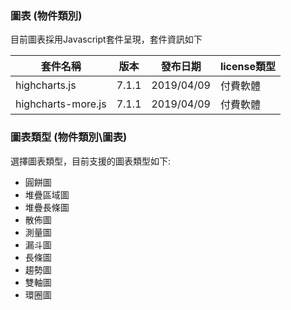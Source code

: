 ### <div id="chart-content">圖表 <path>(物件類別)</path></div>

目前圖表採用Javascript套件呈現，套件資訊如下

| 套件名稱        | 版本	  	  | 發布日期	   | license類型	    |
| ------------- | ------------- | ------------- | ------------- |
| highcharts.js | 7.1.1 | 2019/04/09 | 付費軟體 |
| highcharts-more.js | 7.1.1 | 2019/04/09 | 付費軟體 |
 
### <div id="chart-type">圖表類型 <path>(物件類別\圖表)</path></div>
選擇圖表類型，目前支援的圖表類型如下:
* 圓餅圖
* 堆疊區域圖
* 堆疊長條圖
* 散佈圖
* 測量圖
* 漏斗圖
* 長條圖
* 趨勢圖
* 雙軸圖
* 環圈圖
